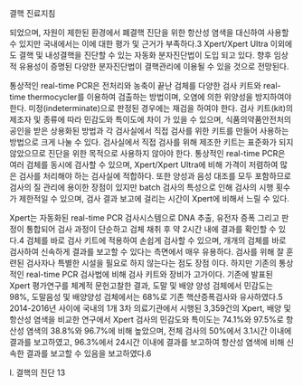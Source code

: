 결핵 진료지침

되었으며, 자원이 제한된 환경에서 폐결핵 진단을 위한 항산성 염색을 대신하여 사용할 수 있지만 국내에서는 이에 대한 평가 및 근거가 부족하다.3 Xpert/Xpert Ultra 이외에도 결핵 및 내성결핵을 진단할 수 있는 자동화 분자진단법이 도입 되고 있다. 향후 임상적 유용성이 증명된 다양한 분자진단법이 결핵관리에 이용될 수 있을 것으로 전망된다.

통상적인 real-time PCR은 전처리와 농축이 끝난 검체를 다양한 검사 키트와 real-time thermocycler를 이용하여 검출하는 방법이며, 오염에 의한 위양성을 방지하여야 한다. 미정(indeterminate)으로 판정된 경우에는 재검을 하여야 한다. 검사 키트(kit)의 제조자 및 종류에 따라 민감도와 특이도에 차이 가 있을 수 있으며, 식품의약품안전처의 공인을 받은 상용화된 방법과 각 검사실에서 직접 검사를 위한 키트를 만들어 사용하는 방법으로 크게 나눌 수 있다. 검사실에서 직접 검사를 위해 제조한 키트는 표준화가 되지 않았으므로 진단을 위한 목적으로 사용하지 않아야 한다. 통상적인 real-time PCR은 여러 검체를 동시에 검사할 수 있으며, Xpert/Xpert Ultra에 비해 가격이 저렴하여 많은 검사를 처리해야 하는 검사실에 적합하다. 또한 양성과 음성 대조를 모두 포함하므로 검사의 질 관리에 용이한 장점이 있지만 batch 검사의 특성으로 인해 검사의 시행 횟수가 제한적일 수 있으며, 검사 결과 보고에 걸리는 시간이 Xpert에 비해서 느릴 수 있다.

Xpert는 자동화된 real-time PCR 검사시스템으로 DNA 추출, 유전자 증폭 그리고 판정이 통합되어 검사 과정이 단순하고 검체 채취 후 약 2시간 내에 결과를 확인할 수 있다.4 검체를 바로 검사 키트에 적용하여 손쉽게 검사할 수 있으며, 개개의 검체를 바로 검사하여 신속하게 결과를 보고할 수 있다는 측면에서 매우 유용하다. 검사를 위해 잘 훈련된 검사자나 특별한 시설을 필요로 하지 않는다는 점도 장점 이다. 하지만 기존의 통상적인 real-time PCR 검사법에 비해 검사 키트와 장비가 고가이다. 기존에 발표된 Xpert 평가연구를 체계적 문헌고찰한 결과, 도말 및 배양 양성 검체에서 민감도는 98%, 도말음성 및 배양양성 검체에서는 68%로 기존 핵산증폭검사와 유사하였다.5 2014-2016년 사이에 국내의 1개 3차 의료기관에서 시행된 3,359건의 Xpert, 배양 및 항산성 염색을 비교한 연구에서 Xpert 검사의 민감도와 특이도는 74.1%와 97.5%로 항산성 염색의 38.8%와 96.7%에 비해 높았으며, 전체 검사의 50%에서 3.1시간 이내에 결과를 보고하였고, 96.3%에서 24시간 이내에 결과를 보고하여 항산성 염색에 비해 신속한 결과를 보고할 수 있음을 보고하였다.6

I. 결핵의 진단 <PAGE>13